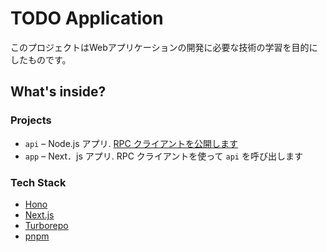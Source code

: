 # TODO Application

このプロジェクトはWebアプリケーションの開発に必要な技術の学習を目的にしたものです。

## What's inside?

### Projects

- `api` – Node.js アプリ. [RPC クライアントを公開します](https://hono.dev/guides/rpc)
- `app` – Next．js アプリ. RPC クライアントを使って `api` を呼び出します

### Tech Stack

- [Hono](https://hono.dev)
- [Next.js](https://nextjs.org/)
- [Turborepo](https://turbo.build/repo)
- [pnpm](https://pnpm.io)
